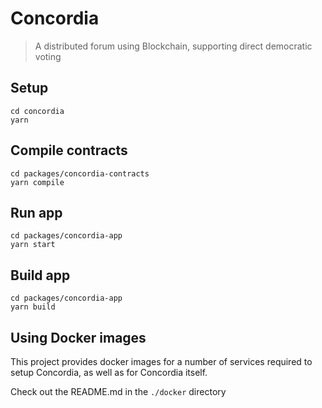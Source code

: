 # Concordia
> A distributed forum using Blockchain, supporting direct democratic voting

## Setup

```shell script
cd concordia
yarn
```

## Compile contracts

```shell script
cd packages/concordia-contracts
yarn compile
```

## Run app

```shell script
cd packages/concordia-app
yarn start
```

## Build app

```shell script
cd packages/concordia-app
yarn build
```

## Using Docker images

This project provides docker images for a number of services required to setup Concordia, as well as for Concordia
itself.

Check out the README.md in the `./docker` directory
